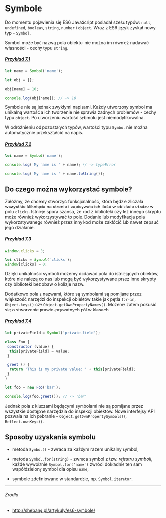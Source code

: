 # Symbole

Do momentu pojawienia się ES6 JavaScript posiadał sześć typów: `null`, `undefined`, `boolean`, `string`, `number` i `object`. Wraz z ES6 język zyskał nowy typ - `Symbol`.

 Symbol może być nazwą pola obiektu, nie można im również nadawać własności - cechy typu `string`. 
 
 ##### [Przykład 7.1](https://codepen.io/mmotel/pen/xrZNjj)
 ```js
 let name = Symbol('name');
 
 let obj = {};
 
 obj[name] = 10;
 
 console.log(obj[name]); // -> 10
 ```
 
Symbole nie są jednak zwykłymi napisami. Każdy utworzony symbol ma unikalną wartość a ich tworzenie nie sprawia żadnych problemów - cechy typu `object`. Po utworzeniu wartość sybmolu jest niemodyfikowalna. 

W odróżnieniu od pozostałych typów, wartości typu `Symbol` nie można automatycznie przekształcić na napis.

##### [Przykład 7.2](https://codepen.io/mmotel/pen/xrZNjj)
```js
let name = Symbol('name');

console.log('My name is ' + name); // -> typeError

console.log('My name is ' + name.toString()); 
```

## Do czego można wykorzystać symbole?

Załóżmy, że chcemy stworzyć funkcjonalność, która będzie zliczała wszystkie kliknięcia na stronie i zapisywała ich ilość w obiekcie `window` w polu `clicks`. Istnieje spora szansa, że kod z biblioteki czy też innego skryptu może również wykorzystywać to pole. Dodanie lub modyfikacja pola wykorzstywanego również przez inny kod może zakłócić lub nawet zepsuć jego działanie.

##### Przykład 7.3
```js
window.clicks = 0;

let clicks = Symbol('clicks');
window[clicks] = 0;
```

Dzięki unikalności symboli możemy dodawać pola do istniejących obieków, które nie należą do nas lub mogą być wykorzystywane przez inne skrypty czy biblioteki bez obaw o kolizje nazw. 

Dodatkowo pola z nazwami, które są symbolami są pomijane przez większość narzędzi do inspekcji obiektów takie jak pętla `for-in`, `Object.keys()` czy `Object.getOwnPropertyNames()`. Możemy zatem pokusić się o stworzenie prawie-prywatnych pól w klasach.

##### [Przykład 7.4](https://codepen.io/mmotel/pen/NgxVBx)
```js
let privateField = Symbol('private-field');

class Foo {
 constructor (value) {
  this[privateField] = value;
 }

 greet () {
  return 'This is my private value: ' + this[privateField];
 }
}

let foo = new Foo('bar');

console.log(foo.greet()); // -> 'bar'
```

Jednak pola z kluczami będącymi symbolami nie są pomijane przez wszystkie dostępne narzędzia do inspekcji obiektów. Nowe interfejsy API pozwala na ich pobranie - `Object.getOwnPropertySymbols()`,  `Reflect.ownKeys()`.

## Sposoby uzyskania symbolu

* metoda `Symbol()` - zwraca za każdym razem unikalny symbol,

* metoda `Symbol.for(string)` - zwraca symbol z tzw. _rejestru symboli_, każde wywołanie `Symbol.for('name')` zwróci dokładnie ten sam współdzielony symbol dla opisu `name`,

* symbole zdefiniowane w standardzie, np. `Symbol.iterator`.

---

###### Źródła

* http://shebang.pl/artykuly/es6-symbole/